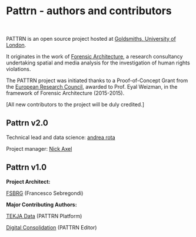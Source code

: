 # Pattrn - authors and contributors

<br/>

PATTRN is an open source project hosted at  [Goldsmiths, University of London](http://www.gold.ac.uk/).

It originates in the work of  [Forensic Architecture](http://www.forensic-architecture.org/),
a research consultancy undertaking spatial and media analysis for the investigation of human rights violations.

The PATTRN project was initiated thanks to a Proof-of-Concept Grant from the [European Research Council](https://erc.europa.eu/),
awarded to Prof. Eyal Weizman, in the framework of Forensic Architecture (2015-2015).

[All new contributors to the project will be duly credited.]

## Pattrn v2.0

Technical lead and data science: [andrea rota](https://github.com/hotzeplotz)

Project manager: [Nick Axel](https://github.com/alucidwake)

## Pattrn v1.0

**Project Architect:**

[FSBRG](https://twitter.com/fsbrg) (Francesco Sebregondi)

**Major Contributing Authors:**

[TEKJA Data](http://tekja.com/) (PATTRN Platform)

[Digital Consolidation](http://www.digital-consolidation.co.uk/)  (PATTRN Editor)
